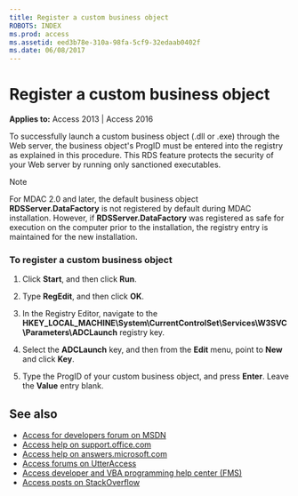```yaml
---
title: Register a custom business object
ROBOTS: INDEX
ms.prod: access
ms.assetid: eed3b78e-310a-98fa-5cf9-32edaab0402f
ms.date: 06/08/2017
---
```



# Register a custom business object

**Applies to:** Access 2013 | Access 2016

To successfully launch a custom business object (.dll or .exe) through the Web server, the business object's ProgID must be entered into the registry as explained in this procedure. This RDS feature protects the security of your Web server by running only sanctioned executables.

> [!NOTE] 
> For MDAC 2.0 and later, the default business object **RDSServer.DataFactory** is not registered by default during MDAC installation. However, if **RDSServer.DataFactory** was registered as safe for execution on the computer prior to the installation, the registry entry is maintained for the new installation.

### To register a custom business object

1. Click **Start**, and then click **Run**.
    
2. Type **RegEdit**, and then click **OK**.
    
3. In the Registry Editor, navigate to the **HKEY_LOCAL_MACHINE\System\CurrentControlSet\Services\W3SVC\Parameters\ADCLaunch** registry key.
    
4. Select the **ADCLaunch** key, and then from the **Edit** menu, point to **New** and click **Key**.
    
5. Type the ProgID of your custom business object, and press **Enter**. Leave the **Value** entry blank.
    
## See also

- [Access for developers forum on MSDN](https://social.msdn.microsoft.com/Forums/office/en-US/home?forum=accessdev)
- [Access help on support.office.com](https://support.office.com/search/results?query=Access)
- [Access help on answers.microsoft.com](https://answers.microsoft.com/en-us/msoffice/forum?page=1&;tab=question&;status=all&;auth=1)
- [Access forums on UtterAccess](http://www.utteraccess.com/forum/index.php?act=idx)
- [Access developer and VBA programming help center (FMS)](http://www.fmsinc.com/MicrosoftAccess/developer/)
- [Access posts on StackOverflow](https://stackoverflow.com/questions/tagged/ms-access)
